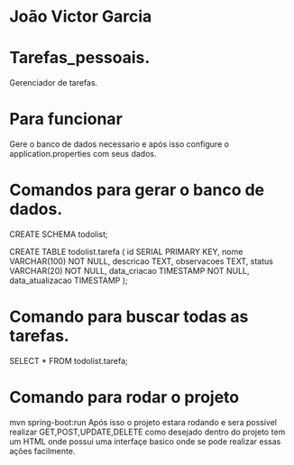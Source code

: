 # João Victor Garcia

# Tarefas_pessoais.
Gerenciador de tarefas.

# Para funcionar
Gere o banco de dados necessario e após isso configure o application.properties com seus dados.

# Comandos para gerar o banco de dados.
CREATE SCHEMA todolist;

CREATE TABLE todolist.tarefa (
    id SERIAL PRIMARY KEY,
    nome VARCHAR(100) NOT NULL,
    descricao TEXT,
    observacoes TEXT,
    status VARCHAR(20) NOT NULL,
    data_criacao TIMESTAMP NOT NULL,
    data_atualizacao TIMESTAMP
);

# Comando para buscar todas as tarefas.
SELECT * FROM todolist.tarefa;

# Comando para rodar o projeto
mvn spring-boot:run 
Após isso o projeto estara rodando e sera possivel realizar GET,POST,UPDATE,DELETE como desejado dentro do projeto tem um HTML onde possui uma interfaçe basico onde se pode realizar essas ações facilmente.

